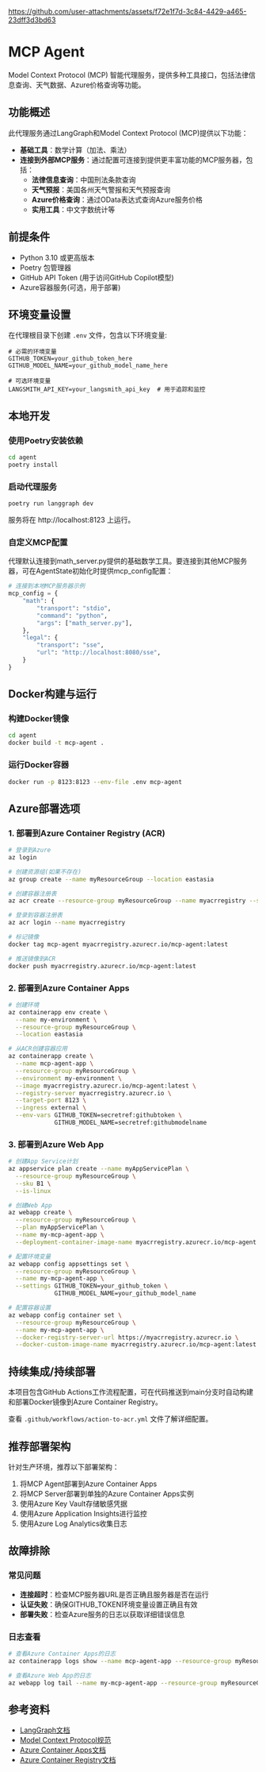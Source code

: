 https://github.com/user-attachments/assets/f72e1f7d-3c84-4429-a465-23dff3d3bd63

# MCP Agent

Model Context Protocol (MCP) 智能代理服务，提供多种工具接口，包括法律信息查询、天气数据、Azure价格查询等功能。

## 功能概述

此代理服务通过LangGraph和Model Context Protocol (MCP)提供以下功能：

- **基础工具**：数学计算（加法、乘法）
- **连接到外部MCP服务**：通过配置可连接到提供更丰富功能的MCP服务器，包括：
  - **法律信息查询**：中国刑法条款查询
  - **天气预报**：美国各州天气警报和天气预报查询
  - **Azure价格查询**：通过OData表达式查询Azure服务价格
  - **实用工具**：中文字数统计等

## 前提条件

- Python 3.10 或更高版本
- Poetry 包管理器
- GitHub API Token (用于访问GitHub Copilot模型)
- Azure容器服务(可选，用于部署)

## 环境变量设置

在代理根目录下创建 `.env` 文件，包含以下环境变量:

```
# 必需的环境变量
GITHUB_TOKEN=your_github_token_here
GITHUB_MODEL_NAME=your_github_model_name_here

# 可选环境变量
LANGSMITH_API_KEY=your_langsmith_api_key  # 用于追踪和监控
```

## 本地开发

### 使用Poetry安装依赖

```bash
cd agent
poetry install
```

### 启动代理服务

```bash
poetry run langgraph dev
```

服务将在 http://localhost:8123 上运行。

### 自定义MCP配置

代理默认连接到math_server.py提供的基础数学工具。要连接到其他MCP服务器，可在AgentState初始化时提供mcp_config配置：

```python
# 连接到本地MCP服务器示例
mcp_config = {
    "math": {
        "transport": "stdio",
        "command": "python",
        "args": ["math_server.py"],
    },
    "legal": {
        "transport": "sse",
        "url": "http://localhost:8080/sse",
    }
}
```

## Docker构建与运行

### 构建Docker镜像

```bash
cd agent
docker build -t mcp-agent .
```

### 运行Docker容器

```bash
docker run -p 8123:8123 --env-file .env mcp-agent
```

## Azure部署选项

### 1. 部署到Azure Container Registry (ACR)

```bash
# 登录到Azure
az login

# 创建资源组(如果不存在)
az group create --name myResourceGroup --location eastasia

# 创建容器注册表
az acr create --resource-group myResourceGroup --name myacrregistry --sku Basic

# 登录到容器注册表
az acr login --name myacrregistry

# 标记镜像
docker tag mcp-agent myacrregistry.azurecr.io/mcp-agent:latest

# 推送镜像到ACR
docker push myacrregistry.azurecr.io/mcp-agent:latest
```

### 2. 部署到Azure Container Apps

```bash
# 创建环境
az containerapp env create \
  --name my-environment \
  --resource-group myResourceGroup \
  --location eastasia

# 从ACR创建容器应用
az containerapp create \
  --name mcp-agent-app \
  --resource-group myResourceGroup \
  --environment my-environment \
  --image myacrregistry.azurecr.io/mcp-agent:latest \
  --registry-server myacrregistry.azurecr.io \
  --target-port 8123 \
  --ingress external \
  --env-vars GITHUB_TOKEN=secretref:githubtoken \
             GITHUB_MODEL_NAME=secretref:githubmodelname
```

### 3. 部署到Azure Web App

```bash
# 创建App Service计划
az appservice plan create --name myAppServicePlan \
  --resource-group myResourceGroup \
  --sku B1 \
  --is-linux

# 创建Web App
az webapp create \
  --resource-group myResourceGroup \
  --plan myAppServicePlan \
  --name my-mcp-agent-app \
  --deployment-container-image-name myacrregistry.azurecr.io/mcp-agent:latest

# 配置环境变量
az webapp config appsettings set \
  --resource-group myResourceGroup \
  --name my-mcp-agent-app \
  --settings GITHUB_TOKEN=your_github_token \
             GITHUB_MODEL_NAME=your_github_model_name

# 配置容器设置
az webapp config container set \
  --resource-group myResourceGroup \
  --name my-mcp-agent-app \
  --docker-registry-server-url https://myacrregistry.azurecr.io \
  --docker-custom-image-name myacrregistry.azurecr.io/mcp-agent:latest
```

## 持续集成/持续部署

本项目包含GitHub Actions工作流程配置，可在代码推送到main分支时自动构建和部署Docker镜像到Azure Container Registry。

查看 `.github/workflows/action-to-acr.yml` 文件了解详细配置。

## 推荐部署架构

针对生产环境，推荐以下部署架构：

1. 将MCP Agent部署到Azure Container Apps
2. 将MCP Server部署到单独的Azure Container Apps实例
3. 使用Azure Key Vault存储敏感凭据
4. 使用Azure Application Insights进行监控
5. 使用Azure Log Analytics收集日志

## 故障排除

### 常见问题

- **连接超时**：检查MCP服务器URL是否正确且服务器是否在运行
- **认证失败**：确保GITHUB_TOKEN环境变量设置正确且有效
- **部署失败**：检查Azure服务的日志以获取详细错误信息

### 日志查看

```bash
# 查看Azure Container Apps的日志
az containerapp logs show --name mcp-agent-app --resource-group myResourceGroup

# 查看Azure Web App的日志
az webapp log tail --name my-mcp-agent-app --resource-group myResourceGroup
```

## 参考资料

- [LangGraph文档](https://github.com/langchain-ai/langgraph)
- [Model Context Protocol规范](https://github.com/Microsoft/MCP)
- [Azure Container Apps文档](https://docs.microsoft.com/azure/container-apps/)
- [Azure Container Registry文档](https://docs.microsoft.com/azure/container-registry/)
